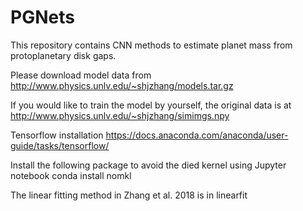 # PGNets
This repository contains CNN methods to estimate planet mass from protoplanetary disk gaps.

Please download model data from
http://www.physics.unlv.edu/~shjzhang/models.tar.gz

If you would like to train the model by yourself,
the original data is at
http://www.physics.unlv.edu/~shjzhang/simimgs.npy

Tensorflow installation
https://docs.anaconda.com/anaconda/user-guide/tasks/tensorflow/

Install the following package to avoid the died kernel using Jupyter notebook
conda install nomkl

The linear fitting method in Zhang et al. 2018 is in linearfit

